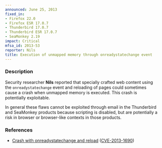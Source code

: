 ```yaml
---
announced: June 25, 2013
fixed_in:
- Firefox 22.0
- Firefox ESR 17.0.7
- Thunderbird 17.0.7
- Thunderbird ESR 17.0.7
- SeaMonkey 2.19
impact: Critical
mfsa_id: 2013-53
reporter: Nils
title: Execution of unmapped memory through onreadystatechange event
---
```


<h3>Description</h3>

<p>Security researcher <strong>Nils</strong> reported that specially crafted web
content using the <code>onreadystatechange</code> event and reloading of pages
could sometimes cause a crash when unmapped memory is executed. This crash is
potentially exploitable.</p>

<p class="note">In general these flaws cannot be exploited through email in the
Thunderbird and SeaMonkey products because scripting is disabled, but are
potentially a risk in browser or browser-like contexts in those products.</p>


<h3>References</h3>

<ul>
  <li><a href="https://bugzilla.mozilla.org/show_bug.cgi?id=857883">
        Crash with onreadystatechange and reload</a> (<a href="http://cve.mitre.org/cgi-bin/cvename.cgi?name=CVE-2013-1690" class="ex-ref">CVE-2013-1690</a>)</li>
</ul>



